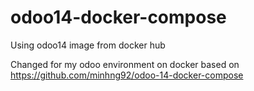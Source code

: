 # odoo14-docker-compose

Using odoo14 image from docker hub

Changed for my odoo environment on docker based on
https://github.com/minhng92/odoo-14-docker-compose
